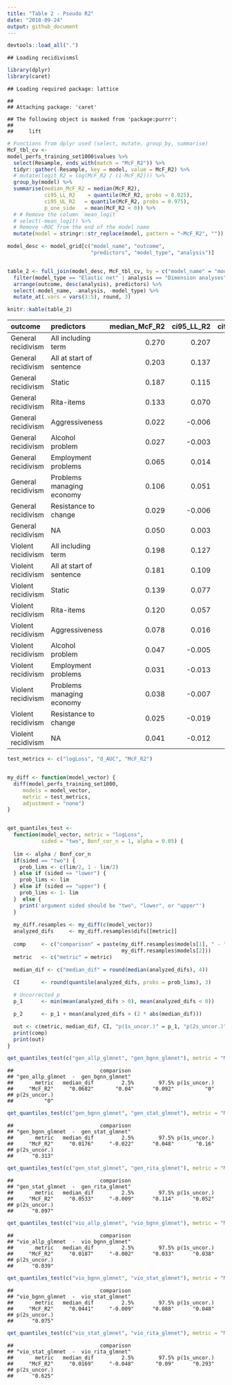 ```yaml
---
title: "Table 2 - Pseudo R2"
date: "2018-09-24"
output: github_document
---
```



```r
devtools::load_all(".")
```

```
## Loading recidivismsl
```

```r
library(dplyr)
library(caret)
```

```
## Loading required package: lattice
```

```
## 
## Attaching package: 'caret'
```

```
## The following object is masked from 'package:purrr':
## 
##     lift
```



```r
# Functions from dplyr used (select, mutate, group_by, summarise)
McF_tbl_cv <-
model_perfs_training_set1000$values %>% 
  select(Resample, ends_with(match = "McF_R2")) %>% 
  tidyr::gather(-Resample, key = model, value = McF_R2) %>%
  # mutate(logit_R2 = log(McF_R2 / (1-McF_R2))) %>% 
  group_by(model) %>% 
  summarise(median_McF_R2 = median(McF_R2),
            ci95_LL_R2    = quantile(McF_R2, probs = 0.025),
            ci95_UL_R2   = quantile(McF_R2, probs = 0.975),
            p_one_side   = mean(McF_R2 < 0)) %>% 
  # # Remove the column `mean_logit` 
  # select(-mean_logit) %>% 
  # Remove ~ROC from the end of the model name
  mutate(model = stringr::str_replace(model, pattern = "~McF_R2", ""))
```


```r
model_desc <- model_grid[c("model_name", "outcome", 
                           "predictors", "model_type", "analysis")]


table_2 <- full_join(model_desc, McF_tbl_cv, by = c("model_name" = "model")) %>% 
  filter(model_type == "Elastic net" | analysis == "Dimension analyses") %>% 
  arrange(outcome, desc(analysis), predictors) %>% 
  select(-model_name, -analysis, -model_type) %>% 
  mutate_at(.vars = vars(3:5), round, 3)
```




```r
knitr::kable(table_2)
```



|outcome            |predictors                | median_McF_R2| ci95_LL_R2| ci95_UL_R2| p_one_side|
|:------------------|:-------------------------|-------------:|----------:|----------:|----------:|
|General recidivism |All including term        |         0.270|      0.207|      0.322|      0.000|
|General recidivism |All at start of sentence  |         0.203|      0.137|      0.259|      0.000|
|General recidivism |Static                    |         0.187|      0.115|      0.240|      0.000|
|General recidivism |Rita-items                |         0.133|      0.070|      0.184|      0.000|
|General recidivism |Aggressiveness            |         0.022|     -0.006|      0.042|      0.052|
|General recidivism |Alcohol problem           |         0.027|     -0.003|      0.049|      0.040|
|General recidivism |Employment problems       |         0.065|      0.014|      0.102|      0.009|
|General recidivism |Problems managing economy |         0.106|      0.051|      0.155|      0.003|
|General recidivism |Resistance to change      |         0.029|     -0.006|      0.051|      0.054|
|General recidivism |NA                        |         0.050|      0.003|      0.079|      0.019|
|Violent recidivism |All including term        |         0.198|      0.127|      0.263|      0.000|
|Violent recidivism |All at start of sentence  |         0.181|      0.109|      0.245|      0.000|
|Violent recidivism |Static                    |         0.139|      0.077|      0.187|      0.000|
|Violent recidivism |Rita-items                |         0.120|      0.057|      0.175|      0.000|
|Violent recidivism |Aggressiveness            |         0.078|      0.016|      0.128|      0.008|
|Violent recidivism |Alcohol problem           |         0.047|     -0.005|      0.082|      0.037|
|Violent recidivism |Employment problems       |         0.031|     -0.013|      0.060|      0.092|
|Violent recidivism |Problems managing economy |         0.038|     -0.007|      0.070|      0.056|
|Violent recidivism |Resistance to change      |         0.025|     -0.019|      0.053|      0.116|
|Violent recidivism |NA                        |         0.041|     -0.012|      0.080|      0.051|




```r
test_metrics <- c("logLoss", "d_AUC", "McF_R2") 


my_diff <- function(model_vector) {
  diff(model_perfs_training_set1000, 
     models = model_vector,
     metric = test_metrics,
     adjustment = "none")
}


qet_quantiles_test <- 
  function(model_vector, metric = "logLoss", 
           sided = "two", Bonf_cor_n = 1, alpha = 0.05) {
    
  lim <- alpha / Bonf_cor_n
  if(sided == "two") {
    prob_lims <- c(lim/2, 1 - lim/2)
  } else if (sided == "lower") {
    prob_lims <- lim 
  } else if (sided == "upper") {
    prob_lims <- 1- lim 
  }  else {
    print('argument sided should be "two", "lower", or "upper"')
  }
  
  my_diff.resamples <- my_diff(c(model_vector))
  analyzed_difs     <- my_diff.resamples$difs[[metric]]
  
  comp     <- c("comparison" = paste(my_diff.resamples$models[1], " - ",
                                     my_diff.resamples$models[2]))
  metric   <- c("metric" = metric)

  median_dif <- c("median_dif" = round(median(analyzed_difs), 4))
  
  CI       <- round(quantile(analyzed_difs, probs = prob_lims), 3)

  # Uncorrected p
  p_1      <- min(mean(analyzed_difs > 0), mean(analyzed_difs < 0))

  p_2      <- p_1 + mean(analyzed_difs > (2 * abs(median_dif)))

  out <- c(metric, median_dif, CI, "p(1s_uncor.)" = p_1, "p(2s_uncor.)" = p_2)
  print(comp)
  print(out)
}
```


```r
qet_quantiles_test(c("gen_allp_glmnet", "gen_bgnn_glmnet"), metric = "McF_R2")
```

```
##                            comparison 
## "gen_allp_glmnet  -  gen_bgnn_glmnet" 
##       metric   median_dif         2.5%        97.5% p(1s_uncor.) 
##     "McF_R2"     "0.0682"       "0.04"      "0.092"          "0" 
## p(2s_uncor.) 
##          "0"
```

```r
qet_quantiles_test(c("gen_bgnn_glmnet", "gen_stat_glmnet"), metric = "McF_R2")          
```

```
##                            comparison 
## "gen_bgnn_glmnet  -  gen_stat_glmnet" 
##       metric   median_dif         2.5%        97.5% p(1s_uncor.) 
##     "McF_R2"     "0.0176"     "-0.022"      "0.048"       "0.16" 
## p(2s_uncor.) 
##      "0.313"
```

```r
qet_quantiles_test(c("gen_stat_glmnet", "gen_rita_glmnet"), metric = "McF_R2")
```

```
##                            comparison 
## "gen_stat_glmnet  -  gen_rita_glmnet" 
##       metric   median_dif         2.5%        97.5% p(1s_uncor.) 
##     "McF_R2"     "0.0533"     "-0.009"      "0.114"      "0.052" 
## p(2s_uncor.) 
##      "0.097"
```


```r
qet_quantiles_test(c("vio_allp_glmnet", "vio_bgnn_glmnet"), metric = "McF_R2")
```

```
##                            comparison 
## "vio_allp_glmnet  -  vio_bgnn_glmnet" 
##       metric   median_dif         2.5%        97.5% p(1s_uncor.) 
##     "McF_R2"     "0.0187"     "-0.002"      "0.033"      "0.038" 
## p(2s_uncor.) 
##      "0.039"
```

```r
qet_quantiles_test(c("vio_bgnn_glmnet", "vio_stat_glmnet"), metric = "McF_R2")          
```

```
##                            comparison 
## "vio_bgnn_glmnet  -  vio_stat_glmnet" 
##       metric   median_dif         2.5%        97.5% p(1s_uncor.) 
##     "McF_R2"     "0.0441"     "-0.009"      "0.088"      "0.048" 
## p(2s_uncor.) 
##      "0.075"
```

```r
qet_quantiles_test(c("vio_stat_glmnet", "vio_rita_glmnet"), metric = "McF_R2")
```

```
##                            comparison 
## "vio_stat_glmnet  -  vio_rita_glmnet" 
##       metric   median_dif         2.5%        97.5% p(1s_uncor.) 
##     "McF_R2"     "0.0169"     "-0.048"       "0.09"      "0.293" 
## p(2s_uncor.) 
##      "0.625"
```

